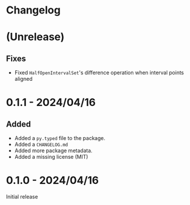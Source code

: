 # Changelog

# (Unrelease)

## Fixes

- Fixed `HalfOpenIntervalSet`'s difference operation when interval points aligned

# 0.1.1 - 2024/04/16

## Added

- Added a `py.typed` file to the package.
- Added a `CHANGELOG.md`
- Added more package metadata.
- Added a missing license (MIT)

# 0.1.0 - 2024/04/16

Initial release
